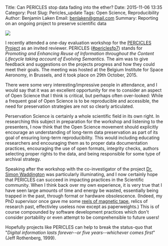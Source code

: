 Title: Can PERICLES stop data fading into the ether?
Date: 2015-11-06 13:35
Category: Post
Slug: Pericles_update
Tags: Open Science, Reproducibility
Author: Benjamin Laken
Email: benlaken@gmail.com
Summary: Reporting on an ongoing project to preserve scientific data

![](./theme/images/old_machine.jpg)

I recently attended a one-day evaluation workshop for the [PERCICLES
Project](http://pericles-project.eu) as an invited reviewer. PERICLES
([#periclesfp7](https://twitter.com/PericlesFP7)) stands for *Promoting and Enhancing Reuse of Information
throughout the Content Lifecycle taking account of Evolving Semantics*.
The aim was to give feedback and suggestions on the projects progress
and how they could meet their goals. The meeting was hosted at the
Belgium Institute for Space Aeronomy, in Brussels, and it took place on
29th October, 2015.

There were some very interesting/impressive people in attendance, and I
would say that it was an excellent opportunity for me to consider an
aspect of Open Science that I think is critical, but perhaps often
over-looked: While a frequent goal of Open Science is to be reproducible
and accessible, the need for preservation strategies are not so clearly
articulated.

Perservation Science is certainly a whole scientific field in its own
right. In researching this subject in preparation for the workshop and
listening to the presenters, I now think that the Open Science movement
should explicitly encourage an understanding of long-term data
preservation as part of its goal of ensuring long-term reproducibility.
This would including educating researchers and encouraging them as to
proper data documentation practices, encouraging the use of open
formats, integrity checks, authors selecting proper rights to the data,
and being responsible for some type of archival strategy.

Speaking after the workshop with the co-investigator of the project [Dr.
Simon
Waddington](http://www.kcl.ac.uk/artshums/depts/ddh/people/research/waddington/index.aspx)
was particularly illuminating, and I now certainly hope that PERICLES
can succeed in impacting practices in the Scientific community. When I
think back over my own experience, it is very true that I have seen
large amounts of time and energy be wasted, essentially being trapped in
the past, through format or hardware obsolescence. (Indeed, my PhD
supervisor once gave me some [reels of magnetic
tape](https://en.wikipedia.org/wiki/Magnetic_tape_data_storage#/media/File:Largetape.jpg),
relics of research past, effectivley useless now except as
paperweights.) This is of course compounded by software development
practices which don't consider portability or even attempt to be
comprehensible to future users!

Hopefully projects like PERICLES can help to break the status-quo that
"*Digital information lasts forever--or five years--whichever comes
first*" (Jeff Rothenberg, 1999).
